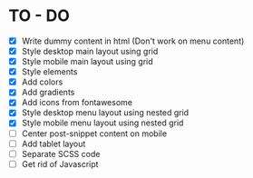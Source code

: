 # TO - DO

- [x] Write dummy content in html (Don't work on menu content)
- [x] Style desktop main layout using grid
- [x] Style mobile main layout using grid
- [x] Style elements
- [x] Add colors
- [x] Add gradients
- [x] Add icons from fontawesome
- [x] Style desktop menu layout using nested grid
- [x] Style mobile menu layout using nested grid
- [ ] Center post-snippet content on mobile
- [ ] Add tablet layout
- [ ] Separate SCSS code
- [ ] Get rid of Javascript